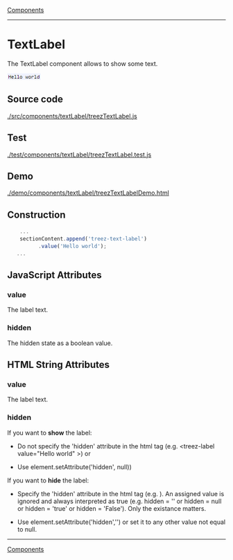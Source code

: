[Components](../components.md)

----

# TextLabel
		
The TextLabel component allows to show some text.  
	
![](../../../images/treezTextLabel.png)
		
## Source code

[./src/components/textLabel/treezTextLabel.js](../../../../src/components/textLabel/treezTextLabel.js)

## Test

[./test/components/textLabel/treezTextLabel.test.js](../../../../test/components/textLabel/treezTextLabel.test.js)

## Demo

[./demo/components/textLabel/treezTextLabelDemo.html](../../../../demo/components/textLabel/treezTextLabelDemo.html)

## Construction

```javascript
    ...
    sectionContent.append('treez-text-label')
		  .value('Hello world');	
   ...
```

## JavaScript Attributes

### value

The label text.

### hidden

The hidden state as a boolean value.


## HTML String Attributes

### value

The label text.

### hidden

If you want to **show** the label:

* Do not specify the 'hidden' attribute in the html tag (e.g. \<treez-label value="Hello world" ></treez-label>) or

* Use element.setAttribute('hidden', null)) 

If you want to **hide** the label:

* Specify the 'hidden' attribute in the html tag (e.g. <treez-label value="Hello world" hidden></treez-label>). 
An assigned value is ignored and always interpreted as true (e.g. hidden = '' or hidden = null or hidden = 'true' or 
hidden = 'False'). Only the existance matters.

* Use element.setAttribute('hidden','') or set it to any other value not equal to null.


----

[Components](../components.md)
